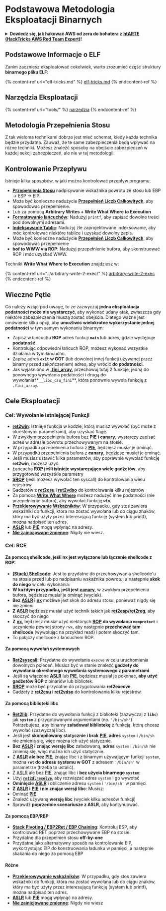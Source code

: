 # Podstawowa Metodologia Eksploatacji Binarnych

<details>

<summary><strong>Dowiedz się, jak hakować AWS od zera do bohatera z</strong> <a href="https://training.hacktricks.xyz/courses/arte"><strong>htARTE (HackTricks AWS Red Team Expert)</strong></a><strong>!</strong></summary>

Inne sposoby wsparcia HackTricks:

* Jeśli chcesz zobaczyć swoją **firmę reklamowaną w HackTricks** lub **pobrać HackTricks w formacie PDF**, sprawdź [**PLANY SUBSKRYPCYJNE**](https://github.com/sponsors/carlospolop)!
* Zdobądź [**oficjalne gadżety PEASS & HackTricks**](https://peass.creator-spring.com)
* Odkryj [**Rodzinę PEASS**](https://opensea.io/collection/the-peass-family), naszą kolekcję ekskluzywnych [**NFT**](https://opensea.io/collection/the-peass-family)
* **Dołącz do** 💬 [**grupy Discord**](https://discord.gg/hRep4RUj7f) lub [**grupy telegramowej**](https://t.me/peass) lub **śledź** nas na **Twitterze** 🐦 [**@hacktricks\_live**](https://twitter.com/hacktricks\_live)**.**
* **Podziel się swoimi sztuczkami hakerskimi, przesyłając PR-y do** [**HackTricks**](https://github.com/carlospolop/hacktricks) i [**HackTricks Cloud**](https://github.com/carlospolop/hacktricks-cloud) na GitHubie.

</details>

## Podstawowe Informacje o ELF

Zanim zaczniesz eksploatować cokolwiek, warto zrozumieć część struktury **binarnego pliku ELF**:

{% content-ref url="elf-tricks.md" %}
[elf-tricks.md](elf-tricks.md)
{% endcontent-ref %}

## Narzędzia Eksploatacji

{% content-ref url="tools/" %}
[narzędzia](tools/)
{% endcontent-ref %}

## Metodologia Przepełnienia Stosu

Z tak wieloma technikami dobrze jest mieć schemat, kiedy każda technika będzie przydatna. Zauważ, że te same zabezpieczenia będą wpływać na różne techniki. Możesz znaleźć sposoby na obejście zabezpieczeń w każdej sekcji zabezpieczeń, ale nie w tej metodologii.

## Kontrolowanie Przepływu

Istnieje kilka sposobów, w jaki można kontrolować przepływ programu:

* [**Przepełnienia Stosu**](../stack-overflow/) nadpisywanie wskaźnika powrotu ze stosu lub EBP -> ESP -> EIP.
* Może być konieczne nadużycie [**Przepełnień Liczb Całkowitych**](../integer-overflow.md), aby spowodować przepełnienie.
* Lub za pomocą **Arbitrary Writes + Write What Where to Execution**
* [**Formatowanie łańcuchów**](../format-strings/)**:** Nadużyj `printf`, aby zapisać dowolne treści pod dowolnymi adresami.
* [**Indeksowanie Tablic**](../array-indexing.md): Nadużyj źle zaprojektowane indeksowanie, aby móc kontrolować niektóre tablice i uzyskać dowolny zapis.
* Może być konieczne nadużycie [**Przepełnień Liczb Całkowitych**](../integer-overflow.md), aby spowodować przepełnienie
* **bof to WWW via ROP**: Nadużyj przepełnienie bufora, aby skonstruować ROP i móc uzyskać WWW.

Techniki **Write What Where to Execution** znajdziesz w:

{% content-ref url="../arbitrary-write-2-exec/" %}
[arbitrary-write-2-exec](../arbitrary-write-2-exec/)
{% endcontent-ref %}

## Wieczne Pętle

Co należy wziąć pod uwagę, to że zazwyczaj **jedna eksploatacja podatności może nie wystarczyć**, aby wykonać udany atak, zwłaszcza gdy niektóre zabezpieczenia muszą zostać obejścia. Dlatego ważne jest omówienie kilku opcji, aby **umożliwić wielokrotne wykorzystanie jednej podatności** w tym samym wykonaniu binarnym:

* Zapisz w łańcuchu **ROP** adres funkcji **`main`** lub adres, gdzie występuje **podatność**.
* Kontrolując odpowiedni łańcuch ROP, możesz wykonać wszystkie działania w tym łańcuchu.
* Zapisz adres **`exit` w GOT** (lub dowolnej innej funkcji używanej przez binarny przed zakończeniem) adres, aby wrócić **do podatności**.
* Jak wyjaśniono w [**.fini\_array**](../arbitrary-write-2-exec/www2exec-.dtors-and-.fini\_array.md#eternal-loop)**,** przechowuj tutaj 2 funkcje, jedną do ponownego wywołania podatności i drugą do wywołania**`__libc_csu_fini`**, która ponownie wywoła funkcję z `.fini_array`.

## Cele Eksploatacji

### Cel: Wywołanie Istniejącej Funkcji

* [**ret2win**](./#ret2win): Istnieje funkcja w kodzie, którą musisz wywołać (być może z określonymi parametrami), aby uzyskać flagę.
* W zwykłym przepełnieniu bufora bez [**PIE**](../common-binary-protections-and-bypasses/pie/) **i** [**canary**](../common-binary-protections-and-bypasses/stack-canaries/), wystarczy zapisać adres w adresie powrotu przechowywanym na stosie.
* W przypadku przepełnienia bufora z [**PIE**](../common-binary-protections-and-bypasses/pie/), będziesz musiał je ominąć.
* W przypadku przepełnienia bufora z [**canary**](../common-binary-protections-and-bypasses/stack-canaries/), będziesz musiał je ominąć.
* Jeśli musisz ustawić kilka parametrów, aby poprawnie wywołać funkcję **ret2win**, możesz użyć:
* Łańcucha [**ROP**](./#rop-and-ret2...-techniques) **jeśli istnieje wystarczająco wiele gadżetów**, aby przygotować wszystkie parametry
* [**SROP**](../rop-return-oriented-programing/srop-sigreturn-oriented-programming/) (jeśli możesz wywołać ten syscall) do kontrolowania wielu rejestrów
* Gadżetów z [**ret2csu**](../rop-return-oriented-programing/ret2csu.md) i [**ret2vdso**](../rop-return-oriented-programing/ret2vdso.md) do kontrolowania kilku rejestrów
* Za pomocą [**Write What Where**](../arbitrary-write-2-exec/) możesz nadużyć inne podatności (nie przepełnienie bufora), aby wywołać funkcję **`win`**.
* [**Przekierowywanie Wskaźników**](../stack-overflow/pointer-redirecting.md): W przypadku, gdy stos zawiera wskaźniki do funkcji, która ma zostać wywołana lub do ciągu znaków, który ma być użyty przez interesującą funkcję (system lub printf), można nadpisać ten adres.
* [**ASLR**](../common-binary-protections-and-bypasses/aslr/) lub [**PIE**](../common-binary-protections-and-bypasses/pie/) mogą wpłynąć na adresy.
* [**Nie zainicjowane zmienne**](../stack-overflow/uninitialized-variables.md): Nigdy nie wiesz.

### Cel: RCE

#### Za pomocą shellcode, jeśli nx jest wyłączone lub łączenie shellcode z ROP:

* [**(Stack) Shellcode**](./#stack-shellcode): Jest to przydatne do przechowywania shellcode'u na stosie przed lub po nadpisaniu wskaźnika powrotu, a następnie **skok do niego** w celu wykonania:
* **W każdym przypadku, jeśli jest** [**canary**](../common-binary-protections-and-bypasses/stack-canaries/), w zwykłym przepełnieniu bufora, będziesz musiał je ominąć (wyciek).
* **Bez** [**ASLR**](../common-binary-protections-and-bypasses/aslr/) **i** [**nx**](../common-binary-protections-and-bypasses/no-exec-nx.md) możliwe jest skok do adresu stosu, ponieważ nigdy się nie zmieni
* **Z** [**ASLR**](../common-binary-protections-and-bypasses/aslr/) będziesz musiał użyć technik takich jak [**ret2esp/ret2reg**](../rop-return-oriented-programing/ret2esp-ret2reg.md), aby skoczyć do niego
* **Z** [**nx**](../common-binary-protections-and-bypasses/no-exec-nx.md), będziesz musiał użyć niektórych [**ROP**](../rop-return-oriented-programing/) **do wywołania `memprotect`** i uczynienia pewnej strony `rwx`, aby następnie **przechować tam shellcode** (wywołując na przykład read) i potem skoczyć tam.
* To połączy shellcode z łańcuchem ROP.
#### Za pomocą wywołań systemowych

* [**Ret2syscall**](../rop-return-oriented-programing/rop-syscall-execv/): Przydatne do wywołania `execve` w celu uruchomienia dowolnych poleceń. Musisz być w stanie znaleźć **gadżety do wywołania określonego wywołania systemowego z parametrami**.
* Jeśli są włączone [**ASLR**](../common-binary-protections-and-bypasses/aslr/) lub [**PIE**](../common-binary-protections-and-bypasses/pie/), będziesz musiał je pokonać, **aby użyć gadżetów ROP** z binariów lub bibliotek.
* [**SROP**](../rop-return-oriented-programing/srop-sigreturn-oriented-programming/) może być przydatne do przygotowania **ret2execve**.
* Gadżety z [**ret2csu**](../rop-return-oriented-programing/ret2csu.md) i [**ret2vdso**](../rop-return-oriented-programing/ret2vdso.md) do kontrolowania kilku rejestrów.

#### Za pomocą biblioteki libc

* [**Ret2lib**](../rop-return-oriented-programing/ret2lib/): Przydatne do wywołania funkcji z biblioteki (zazwyczaj z **`libc`**) jak **`system`** z przygotowanymi argumentami (np. `'/bin/sh'`). Potrzebujesz, aby binarny **załadował bibliotekę** z funkcją, którą chcesz wywołać (zazwyczaj libc).
* Jeśli jest **skompilowany statycznie i brak** [**PIE**](../common-binary-protections-and-bypasses/pie/), **adres** `system` i `/bin/sh` nie zmienią się, więc można ich użyć statycznie.
* **Bez** [**ASLR**](../common-binary-protections-and-bypasses/aslr/) **i znając wersję libc** załadowaną, **adres** `system` i `/bin/sh` nie zmienią się, więc można ich użyć statycznie.
* Z [**ASLR**](../common-binary-protections-and-bypasses/aslr/) **ale bez** [**PIE**](../common-binary-protections-and-bypasses/pie/), znając libc i z binarnym używającym funkcji `system`, można **`ret` do adresu systemu w GOT** z adresem `'/bin/sh'` w parametrze (trzeba to ustalić).
* Z [ASLR](../common-binary-protections-and-bypasses/aslr/) ale bez [PIE](../common-binary-protections-and-bypasses/pie/), znając libc i **bez użycia binarnego `system`**:
* Użyj [**`ret2dlresolve`**](../rop-return-oriented-programing/ret2dlresolve.md), aby rozwiązać adres `system` i go wywołać&#x20;
* **Ominięcie** [**ASLR**](../common-binary-protections-and-bypasses/aslr/) i obliczenie adresu `system` i `'/bin/sh'` w pamięci.
* **Z** [**ASLR**](../common-binary-protections-and-bypasses/aslr/) **i** [**PIE**](../common-binary-protections-and-bypasses/pie/) **i nie znając wersji libc**: Musisz:
* Ominąć [**PIE**](../common-binary-protections-and-bypasses/pie/)
* Znaleźć używaną **wersję libc** (wyciek kilku adresów funkcji)
* Sprawdź **poprzednie scenariusze z ASLR**, aby kontynuować.

#### Za pomocą EBP/RBP

* [**Stack Pivoting / EBP2Ret / EBP Chaining**](../stack-overflow/stack-pivoting-ebp2ret-ebp-chaining.md): Kontroluj ESP, aby kontrolować RET poprzez przechowywane EBP na stosie.
* Przydatne dla przepełnień stosu **off-by-one**
* Przydatne jako alternatywny sposób na kontrolowanie EIP, wykorzystując EIP do konstruowania ładunku w pamięci, a następnie skakania do niego za pomocą EBP

#### Różne

* [**Przekierowywanie wskaźników**](../stack-overflow/pointer-redirecting.md): W przypadku, gdy stos zawiera wskaźniki do funkcji, która ma zostać wywołana lub do ciągu znaków, który ma być użyty przez interesującą funkcję (system lub printf), można nadpisać ten adres.
* [**ASLR**](../common-binary-protections-and-bypasses/aslr/) lub [**PIE**](../common-binary-protections-and-bypasses/pie/) mogą wpłynąć na adresy.
* [**Nie zainicjowane zmienne**](../stack-overflow/uninitialized-variables.md): Nigdy nie wiesz
